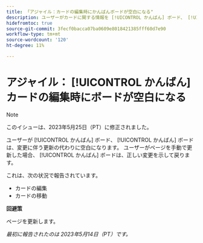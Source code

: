 ```yaml
---
title: 「アジャイル：カードの編集時にかんばんボードが空白になる"
description: ユーザーがカードに関する情報を [!UICONTROL かんばん] ボード、 [!UICONTROL かんばん] ボードは、変更に伴う更新の代わりに空白になります。 ユーザーがページを手動で更新した場合、 [!UICONTROL かんばん] 板が戻ってきて、正しい変化を示している」
hidefromtoc: true
source-git-commit: 3fecf0bacca07ba0609e8018421385fff60d7e90
workflow-type: tm+mt
source-wordcount: '120'
ht-degree: 11%

---
```



# アジャイル： [!UICONTROL かんばん] カードの編集時にボードが空白になる

>[!NOTE]
>
>このイシューは、2023年5月25日（PT）に修正されました。

ユーザーが [!UICONTROL かんばん] ボード、 [!UICONTROL かんばん] ボードは、変更に伴う更新の代わりに空白になります。 ユーザーがページを手動で更新した場合、 [!UICONTROL かんばん] ボードは、正しい変更を示して戻ります。

これは、次の状況で報告されています。

* カードの編集
* カードの移動

**回避策**

ページを更新します。

_最初に報告されたのは 2023年5月14日（PT）です。_

